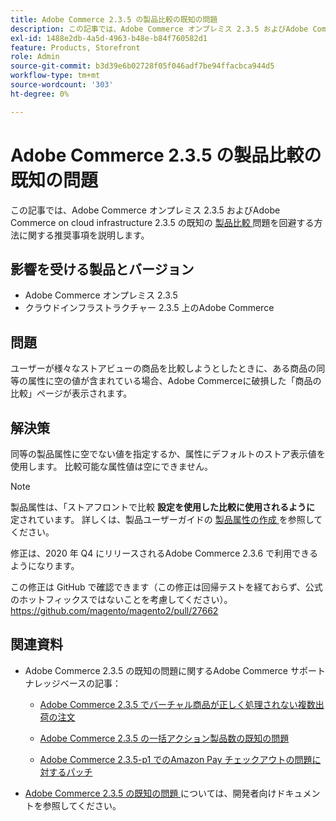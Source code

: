 ```yaml
---
title: Adobe Commerce 2.3.5 の製品比較の既知の問題
description: この記事では、Adobe Commerce オンプレミス 2.3.5 およびAdobe Commerce on cloud infrastructure 2.3.5 における既知の [product comparison] （https://experienceleague.adobe.com/ja/docs/commerce-admin/stores-sales/shopper-tools/product-compare）の問題を回避する方法について推奨事項を説明します。
exl-id: 1488e2db-4a5d-4963-b48e-b84f760582d1
feature: Products, Storefront
role: Admin
source-git-commit: b3d39e6b02728f05f046adf7be94ffacbca944d5
workflow-type: tm+mt
source-wordcount: '303'
ht-degree: 0%

---
```


# Adobe Commerce 2.3.5 の製品比較の既知の問題

この記事では、Adobe Commerce オンプレミス 2.3.5 およびAdobe Commerce on cloud infrastructure 2.3.5 の既知の [ 製品比較 ](https://experienceleague.adobe.com/ja/docs/commerce-admin/stores-sales/shopper-tools/product-compare) 問題を回避する方法に関する推奨事項を説明します。

## 影響を受ける製品とバージョン

* Adobe Commerce オンプレミス 2.3.5
* クラウドインフラストラクチャー 2.3.5 上のAdobe Commerce

## 問題

ユーザーが様々なストアビューの商品を比較しようとしたときに、ある商品の同等の属性に空の値が含まれている場合、Adobe Commerceに破損した「商品の比較」ページが表示されます。

## 解決策

同等の製品属性に空でない値を指定するか、属性にデフォルトのストア表示値を使用します。 比較可能な属性値は空にできません。

>[!NOTE]
>
>製品属性は、「ストアフロントで比較 **設定を使用した比較に使用されるように** 定されています。 詳しくは、製品ユーザーガイドの [ 製品属性の作成 ](https://experienceleague.adobe.com/ja/docs/commerce-admin/catalog/product-attributes/create/attribute-product-create#step-4-describe-the-storefront-properties) を参照してください。

修正は、2020 年 Q4 にリリースされるAdobe Commerce 2.3.6 で利用できるようになります。

この修正は GitHub で確認できます（この修正は回帰テストを経ておらず、公式のホットフィックスではないことを考慮してください）。<https://github.com/magento/magento2/pull/27662>

## 関連資料

<ul><li>Adobe Commerce 2.3.5 の既知の問題に関するAdobe Commerce サポートナレッジベースの記事：<ul>
<li>
<p title="Adobe Commerce 2.3.5 でバーチャル商品が正しく処理されない複数出荷の注文"><a href="/help/troubleshooting/miscellaneous/magento-2-3-5-known-issue-virtual-product-multi-ship-orders.md">Adobe Commerce 2.3.5 でバーチャル商品が正しく処理されない複数出荷の注文</a></p>
</li>
<li><a href="/help/troubleshooting/miscellaneous/bulk-action-product-count-known-issue-in-magento-2-3-5.md">Adobe Commerce 2.3.5 の一括アクション製品数の既知の問題</a></li>
<li>
<p title="Adobe Commerce 2.3.5-p1 でのAmazon Pay チェックアウトの問題に対するパッチ"><a href="/help/troubleshooting/payments/patch-for-amazon-pay-checkout-issue-in-magento-2-3-5-p1.md">Adobe Commerce 2.3.5-p1 でのAmazon Pay チェックアウトの問題に対するパッチ</a></p>
</li>
</ul>
</li><li><a href="https://commerce-docs.github.io/devdocs-archive/2.3/guides/v2.3/release-notes/release-notes-2-3-5-commerce.html#known-issues">Adobe Commerce 2.3.5 の既知の問題 </a> については、開発者向けドキュメントを参照してください。</li></ul>
